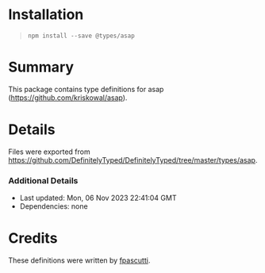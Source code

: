 # Installation
> `npm install --save @types/asap`

# Summary
This package contains type definitions for asap (https://github.com/kriskowal/asap).

# Details
Files were exported from https://github.com/DefinitelyTyped/DefinitelyTyped/tree/master/types/asap.

### Additional Details
 * Last updated: Mon, 06 Nov 2023 22:41:04 GMT
 * Dependencies: none

# Credits
These definitions were written by [fpascutti](https://github.com/fpascutti).
